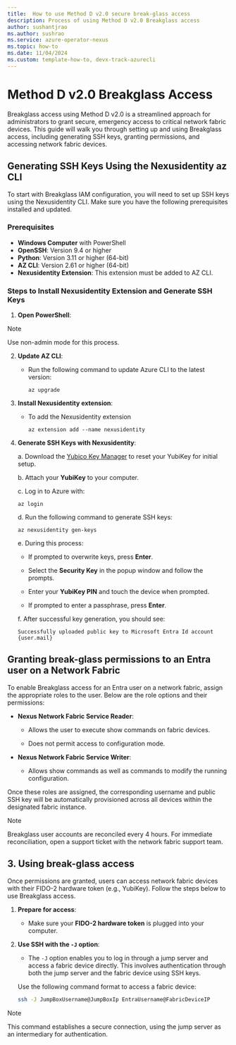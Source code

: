 ```yaml
---
title:  How to use Method D v2.0 secure break-glass access
description: Process of using Method D v2.0 Breakglass access
author: sushantjrao 
ms.author: sushrao
ms.service: azure-operator-nexus
ms.topic: how-to
ms.date: 11/04/2024
ms.custom: template-how-to, devx-track-azurecli
---
```


# Method D v2.0 Breakglass Access
Breakglass access using Method D v2.0 is a streamlined approach for administrators to grant secure, emergency access to critical network fabric devices. This guide will walk you through setting up and using Breakglass access, including generating SSH keys, granting permissions, and accessing network fabric devices.

## Generating SSH Keys Using the Nexusidentity az CLI

To start with Breakglass IAM configuration, you will need to set up SSH keys using the Nexusidentity CLI. Make sure you have the following prerequisites installed and updated.

### Prerequisites

- **Windows Computer** with PowerShell
- **OpenSSH**: Version 9.4 or higher
- **Python**: Version 3.11 or higher (64-bit)
- **AZ CLI**: Version 2.61 or higher (64-bit)
- **Nexusidentity Extension**: This extension must be added to AZ CLI.

### Steps to Install Nexusidentity Extension and Generate SSH Keys

1. **Open PowerShell**:

> [!Note]
> Use non-admin mode for this process.

2. **Update AZ CLI**:

   - Run the following command to update Azure CLI to the latest version:

     ```Azure CLI
     az upgrade
     ```

3. **Install Nexusidentity extension**:

   - To add the Nexusidentity extension

     ```Azure CLI
     az extension add --name nexusidentity
     ```

4. **Generate SSH Keys with Nexusidentity**:

   a. Download the [Yubico Key Manager](https://www.yubico.com/support/download/yubikey-manager) to reset your YubiKey for initial setup.
   
   b. Attach your **YubiKey** to your computer.

   c. Log in to Azure with:

      ```Azure CLI
      az login
      ```

   d. Run the following command to generate SSH keys:

      ```Azure CLI
      az nexusidentity gen-keys
      ```

   e. During this process:

      - If prompted to overwrite keys, press **Enter**.

      - Select the **Security Key** in the popup window and follow the prompts.

      - Enter your **YubiKey PIN** and touch the device when prompted.

      - If prompted to enter a passphrase, press **Enter**.
   
   f. After successful key generation, you should see:

      ```
      Successfully uploaded public key to Microsoft Entra Id account {user.mail}
      ```

## Granting break-glass permissions to an Entra user on a Network Fabric

To enable Breakglass access for an Entra user on a network fabric, assign the appropriate roles to the user. Below are the role options and their permissions:

- **Nexus Network Fabric Service Reader**:

  - Allows the user to execute show commands on fabric devices.

  - Does not permit access to configuration mode.

- **Nexus Network Fabric Service Writer**:

  - Allows show commands as well as commands to modify the running configuration.

Once these roles are assigned, the corresponding username and public SSH key will be automatically provisioned across all devices within the designated fabric instance.

> [!Note]
> Breakglass user accounts are reconciled every 4 hours. For immediate reconciliation, open a support ticket with the network fabric support team.

## 3. Using break-glass access

Once permissions are granted, users can access network fabric devices with their FIDO-2 hardware token (e.g., YubiKey). Follow the steps below to use Breakglass access.

1. **Prepare for access**:

   - Make sure your **FIDO-2 hardware token** is plugged into your computer.

2. **Use SSH with the `-J` option**:

   - The `-J` option enables you to log in through a jump server and access a fabric device directly. This involves authentication through both the jump server and the fabric device using SSH keys.

   Use the following command format to access a fabric device:

   ```bash
   ssh -J JumpBoxUsername@JumpBoxIp EntraUsername@FabricDeviceIP
   ```

> [!Note]
> This command establishes a secure connection, using the jump server as an intermediary for authentication.
